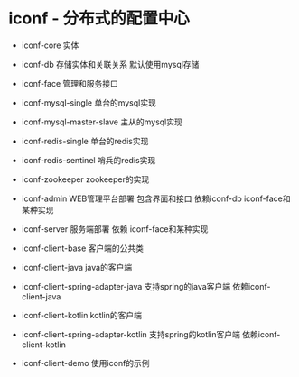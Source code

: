 # iconf - 分布式的配置中心

 - iconf-core 实体
 - iconf-db 存储实体和关联关系 默认使用mysql存储
 - iconf-face 管理和服务接口

 - iconf-mysql-single 单台的mysql实现
 - iconf-mysql-master-slave 主从的mysql实现
 - iconf-redis-single 单台的redis实现
 - iconf-redis-sentinel 哨兵的redis实现
 - iconf-zookeeper zookeeper的实现

 - iconf-admin WEB管理平台部署 包含界面和接口 依赖iconf-db iconf-face和某种实现

 - iconf-server 服务端部署 依赖 iconf-face和某种实现

 - iconf-client-base 客户端的公共类
 - iconf-client-java java的客户端
 - iconf-client-spring-adapter-java 支持spring的java客户端 依赖iconf-client-java
 - iconf-client-kotlin kotlin的客户端
 - iconf-client-spring-adapter-kotlin 支持spring的kotlin客户端 依赖iconf-client-kotlin

 - iconf-client-demo 使用iconf的示例
